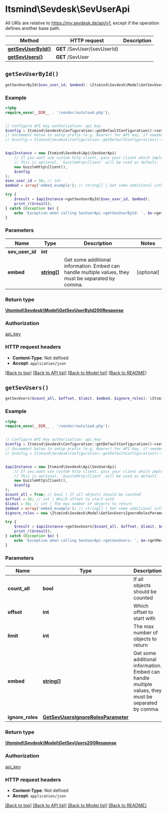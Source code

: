 # Itsmind\Sevdesk\SevUserApi

All URIs are relative to https://my.sevdesk.de/api/v1, except if the operation defines another base path.

| Method | HTTP request | Description |
| ------------- | ------------- | ------------- |
| [**getSevUserById()**](SevUserApi.md#getSevUserById) | **GET** /SevUser/{sevUserId} |  |
| [**getSevUsers()**](SevUserApi.md#getSevUsers) | **GET** /SevUser |  |


## `getSevUserById()`

```php
getSevUserById($sev_user_id, $embed): \Itsmind\Sevdesk\Model\GetSevUserById200Response
```



### Example

```php
<?php
require_once(__DIR__ . '/vendor/autoload.php');


// Configure API key authorization: api_key
$config = Itsmind\Sevdesk\Configuration::getDefaultConfiguration()->setApiKey('Authorization', 'YOUR_API_KEY');
// Uncomment below to setup prefix (e.g. Bearer) for API key, if needed
// $config = Itsmind\Sevdesk\Configuration::getDefaultConfiguration()->setApiKeyPrefix('Authorization', 'Bearer');


$apiInstance = new Itsmind\Sevdesk\Api\SevUserApi(
    // If you want use custom http client, pass your client which implements `GuzzleHttp\ClientInterface`.
    // This is optional, `GuzzleHttp\Client` will be used as default.
    new GuzzleHttp\Client(),
    $config
);
$sev_user_id = 56; // int
$embed = array('embed_example'); // string[] | Get some additional information. Embed can handle multiple values, they must be separated by comma.

try {
    $result = $apiInstance->getSevUserById($sev_user_id, $embed);
    print_r($result);
} catch (Exception $e) {
    echo 'Exception when calling SevUserApi->getSevUserById: ', $e->getMessage(), PHP_EOL;
}
```

### Parameters

| Name | Type | Description  | Notes |
| ------------- | ------------- | ------------- | ------------- |
| **sev_user_id** | **int**|  | |
| **embed** | [**string[]**](../Model/string.md)| Get some additional information. Embed can handle multiple values, they must be separated by comma. | [optional] |

### Return type

[**\Itsmind\Sevdesk\Model\GetSevUserById200Response**](../Model/GetSevUserById200Response.md)

### Authorization

[api_key](../../README.md#api_key)

### HTTP request headers

- **Content-Type**: Not defined
- **Accept**: `application/json`

[[Back to top]](#) [[Back to API list]](../../README.md#endpoints)
[[Back to Model list]](../../README.md#models)
[[Back to README]](../../README.md)

## `getSevUsers()`

```php
getSevUsers($count_all, $offset, $limit, $embed, $ignore_roles): \Itsmind\Sevdesk\Model\GetSevUsers200Response
```



### Example

```php
<?php
require_once(__DIR__ . '/vendor/autoload.php');


// Configure API key authorization: api_key
$config = Itsmind\Sevdesk\Configuration::getDefaultConfiguration()->setApiKey('Authorization', 'YOUR_API_KEY');
// Uncomment below to setup prefix (e.g. Bearer) for API key, if needed
// $config = Itsmind\Sevdesk\Configuration::getDefaultConfiguration()->setApiKeyPrefix('Authorization', 'Bearer');


$apiInstance = new Itsmind\Sevdesk\Api\SevUserApi(
    // If you want use custom http client, pass your client which implements `GuzzleHttp\ClientInterface`.
    // This is optional, `GuzzleHttp\Client` will be used as default.
    new GuzzleHttp\Client(),
    $config
);
$count_all = True; // bool | If all objects should be counted
$offset = 56; // int | Which offset to start with
$limit = 56; // int | The max number of objects to return
$embed = array('embed_example'); // string[] | Get some additional information. Embed can handle multiple values, they must be separated by comma.
$ignore_roles = new \Itsmind\Sevdesk\Model\GetSevUsersIgnoreRolesParameter(); // GetSevUsersIgnoreRolesParameter

try {
    $result = $apiInstance->getSevUsers($count_all, $offset, $limit, $embed, $ignore_roles);
    print_r($result);
} catch (Exception $e) {
    echo 'Exception when calling SevUserApi->getSevUsers: ', $e->getMessage(), PHP_EOL;
}
```

### Parameters

| Name | Type | Description  | Notes |
| ------------- | ------------- | ------------- | ------------- |
| **count_all** | **bool**| If all objects should be counted | [optional] |
| **offset** | **int**| Which offset to start with | [optional] |
| **limit** | **int**| The max number of objects to return | [optional] |
| **embed** | [**string[]**](../Model/string.md)| Get some additional information. Embed can handle multiple values, they must be separated by comma. | [optional] |
| **ignore_roles** | [**GetSevUsersIgnoreRolesParameter**](../Model/.md)|  | [optional] |

### Return type

[**\Itsmind\Sevdesk\Model\GetSevUsers200Response**](../Model/GetSevUsers200Response.md)

### Authorization

[api_key](../../README.md#api_key)

### HTTP request headers

- **Content-Type**: Not defined
- **Accept**: `application/json`

[[Back to top]](#) [[Back to API list]](../../README.md#endpoints)
[[Back to Model list]](../../README.md#models)
[[Back to README]](../../README.md)
